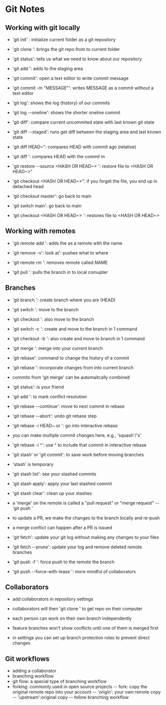 # Git Notes

## Working with git locally
- 'git init' : initialize current folder as a git repository
- 'git clone <URL>': brings the git repo from <URL> to current folder
- 'git status': tells us what we need to know about our repository

- 'git add <FILE>': adds <FILE> to the staging area
- 'git commit': open a text editor to write commit message
- 'git commit -m "MESSAGE"': writes MESSAGE as a commit without a text editor

- 'git log': shows the log (history) of our commits
- 'git log --oneline': shows the shorter oneline commit

- 'git diff': compare current uncommited state with last known git state
- 'git diff --staged': runs get diff between the staging area and last known state
- 'git diff HEAD~<NUMBER>": compares HEAD with commit <NUMBER> ago (relative)
- 'git diff <HASH>': compares HEAD with the commit in <HASH>

- 'git restore --source <HASH OR HEAD~> <FILE>': restore file to <HASH OR HEAD~>"
- 'git checkout <HASH OR HEAD~>": if you forget the file, you end up in detached head
- 'git checkout master': go back to main
- 'git switch main': go back to main
- 'git checkout <HASH OR HEAD~> <FILE>': restores file to <HASH OR HEAD~>

## Working with remotes

- 'git remote add <NAME> <URL>': adds the <URL> as a remote with the name <NAME>

- 'git remove -v': look at': pushes what to where
- 'git remote rm <NAME>': removes remote called NAME 

- 'git pull <WHERE><WHAT>': pulls the <WHAT> branch in <WHERE> to local comupter


## Branches

- 'git branch <NAME>': create branch <NAME> where you are (HEAD)
- 'git switch <NAME>': move to the branch <NAME>
- 'git checkout <NAME>': also move to the branch <NAME>
- 'git switch -c <NAME>': create and move to the branch <NAME> in 1 command
- 'git checkout -b <NAME>': also create and move to branch <NAME> in 1 command

- 'git merge <BRANCH>': merge <BRANCH> into your current branch
- 'git rebase': command to change the history of a commit
- 'git rebase <BRANCH>': incorporate changes from <BRANCH> into current branch

- commits from 'git merge' can be automaitcally combined

- 'git status': is your friend
- 'git add <FILE>': to mark conflict resolution
- 'git rebase --continue': move to next commit in rebase
- 'git rebase --abort': undo git rebase step

- 'git rebase -i <COMMIT> HEAD~ or <HASH>': go into interactive rebase
- you can make multiple commit changes here, e.g., 'squash'/'s'
- 'git rebase -i <HASH>^': use ^ to include that commit in interactive rebase

- 'git stash' or 'git commit': to save work before moving branches
- 'stash' is temporary
- 'git stash list': see your stashed commits
- 'git stash apply': apply your last stashed commit
- 'git stash clear': clean up your stashes

- a 'merge' on the remote is called a "pull request" or "merge request"
--'git push <WHERE> <WHAT>'
- to update a PR, we make the changes to the branch locally and re-push


- a merge conflict can happen after a PR is issued
- 'git fetch': update your git log without making any changes to your files
- 'git fetch --prune': update your log and remove deleted remote branches

- 'git push -f <WHERE> <WHAT>': force push to the remote <WHERE> the branch <WHAT>
- 'git push --force-with-lease <WHERE> <WHAT>': more mindful of collaborators

## Collaborators

- add collaborators in repository settings
- collaborators will then 'git clone <URL>' to get repo on their computer

- each person can work on their own branch independently
- feature branches won't show conflicts until one of them is merged first
- in settings you can set up branch protection roles to prevent direct changes

## Git workflows
- adding a collaborator
- branching workflow
- git flow: a special type of branching workflow
- forking: commonly used in open source projects
-- fork: copy the original remote repo into your account
-- 'origin': your own remote copy
-- 'upstream':original copy
-- follow branching workflow
